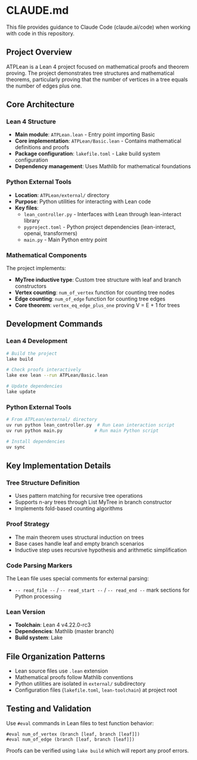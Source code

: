 # CLAUDE.md

This file provides guidance to Claude Code (claude.ai/code) when working with code in this repository.

## Project Overview

ATPLean is a Lean 4 project focused on mathematical proofs and theorem proving. The project demonstrates tree structures and mathematical theorems, particularly proving that the number of vertices in a tree equals the number of edges plus one.

## Core Architecture

### Lean 4 Structure
- **Main module**: `ATPLean.lean` - Entry point importing Basic
- **Core implementation**: `ATPLean/Basic.lean` - Contains mathematical definitions and proofs
- **Package configuration**: `lakefile.toml` - Lake build system configuration
- **Dependency management**: Uses Mathlib for mathematical foundations

### Python External Tools
- **Location**: `ATPLean/external/` directory
- **Purpose**: Python utilities for interacting with Lean code
- **Key files**:
  - `lean_controller.py` - Interfaces with Lean through lean-interact library
  - `pyproject.toml` - Python project dependencies (lean-interact, openai, transformers)
  - `main.py` - Main Python entry point

### Mathematical Components
The project implements:
- **MyTree inductive type**: Custom tree structure with leaf and branch constructors
- **Vertex counting**: `num_of_vertex` function for counting tree nodes
- **Edge counting**: `num_of_edge` function for counting tree edges  
- **Core theorem**: `vertex_eq_edge_plus_one` proving V = E + 1 for trees

## Development Commands

### Lean 4 Development
```bash
# Build the project
lake build

# Check proofs interactively
lake exe lean --run ATPLean/Basic.lean

# Update dependencies
lake update
```

### Python External Tools
```bash
# From ATPLean/external/ directory
uv run python lean_controller.py  # Run Lean interaction script
uv run python main.py            # Run main Python script

# Install dependencies
uv sync
```

## Key Implementation Details

### Tree Structure Definition
- Uses pattern matching for recursive tree operations
- Supports n-ary trees through List MyTree in branch constructor
- Implements fold-based counting algorithms

### Proof Strategy
- The main theorem uses structural induction on trees
- Base cases handle leaf and empty branch scenarios
- Inductive step uses recursive hypothesis and arithmetic simplification

### Code Parsing Markers
The Lean file uses special comments for external parsing:
- `-- read_file --` / `-- read_start --` / `-- read_end --` mark sections for Python processing

### Lean Version
- **Toolchain**: Lean 4 v4.22.0-rc3
- **Dependencies**: Mathlib (master branch)
- **Build system**: Lake

## File Organization Patterns

- Lean source files use `.lean` extension
- Mathematical proofs follow Mathlib conventions
- Python utilities are isolated in `external/` subdirectory
- Configuration files (`lakefile.toml`, `lean-toolchain`) at project root

## Testing and Validation

Use `#eval` commands in Lean files to test function behavior:
```lean
#eval num_of_vertex (branch [leaf, branch [leaf]])
#eval num_of_edge (branch [leaf, branch [leaf]])
```

Proofs can be verified using `lake build` which will report any proof errors.